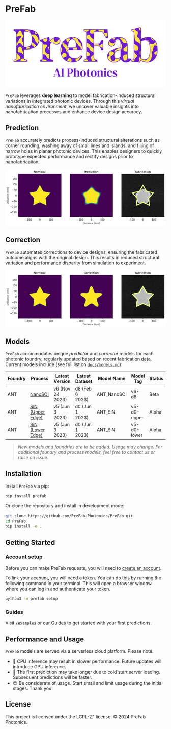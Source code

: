 # PreFab

![PreFab logo](https://github.com/PreFab-Photonics/PreFab/blob/main/assets/logo.png?raw=true)

`PreFab` leverages **deep learning** to model fabrication-induced structural variations in integrated photonic devices. Through this _virtual nanofabrication environment_, we uncover valuable insights into nanofabrication processes and enhance device design accuracy.

## Prediction

`PreFab` accurately predicts process-induced structural alterations such as corner rounding, washing away of small lines and islands, and filling of narrow holes in planar photonic devices. This enables designers to quickly prototype expected performance and rectify designs prior to nanofabrication.

![Example of PreFab prediction](https://github.com/PreFab-Photonics/PreFab/blob/main/assets/promo_p.png?raw=true)

## Correction

`PreFab` automates corrections to device designs, ensuring the fabricated outcome aligns with the original design. This results in reduced structural variation and performance disparity from simulation to experiment.

![Example of PreFab correction](https://github.com/PreFab-Photonics/PreFab/blob/main/assets/promo_c.png?raw=true)

## Models

`PreFab` accommodates unique _predictor_ and _corrector_ models for each photonic foundry, regularly updated based on recent fabrication data. Current models include (see full list on [`docs/models.md`](https://github.com/PreFab-Photonics/PreFab/blob/main/docs/models.md)):

| Foundry | Process                                                                            | Latest Version   | Latest Dataset  | Model Name  | Model Tag   | Status |
| ------- | ---------------------------------------------------------------------------------- | ---------------- | --------------- | ----------- | ----------- | ------ |
| ANT     | [NanoSOI](https://www.appliednt.com/nanosoi-fabrication-service/)                  | v6 (Nov 24 2023) | d8 (Feb 6 2023) | ANT_NanoSOI | v6-d8       | Beta   |
| ANT     | [SiN (Upper Edge)](https://www.appliednt.com/nanosoi/sys/resources/specs_nitride/) | v5 (Jun 3 2023)  | d0 (Jun 1 2023) | ANT_SiN     | v5-d0-upper | Alpha  |
| ANT     | [SiN (Lower Edge)](https://www.appliednt.com/nanosoi/sys/resources/specs_nitride/) | v5 (Jun 3 2023)  | d0 (Jun 1 2023) | ANT_SiN     | v5-d0-lower | Alpha  |

> _New models and foundries are to be added. Usage may change. For additional foundry and process models, feel free to contact us or raise an issue._

## Installation

Install `PreFab` via pip:

```sh
pip install prefab
```

Or clone the repository and install in development mode:

```sh
git clone https://github.com/PreFab-Photonics/PreFab.git
cd PreFab
pip install -e .
```

## Getting Started

### Account setup

Before you can make PreFab requests, you will need to [create an account](https://www.prefabphotonics.com/login).

To link your account, you will need a token. You can do this by running the following command in your terminal. This will open a browser window where you can log in and authenticate your token.

```sh
python3 -m prefab setup
```

### Guides

Visit [`/examples`](https://github.com/PreFab-Photonics/PreFab/tree/main/examples) or our [Guides](https://www.prefabphotonics.com/docs/guides/predictions) to get started with your first predictions.

## Performance and Usage

`PreFab` models are served via a serverless cloud platform. Please note:

- 🐢 CPU inference may result in slower performance. Future updates will introduce GPU inference.
- 🥶 The first prediction may take longer due to cold start server loading. Subsequent predictions will be faster.
- 😊 Be considerate of usage. Start small and limit usage during the initial stages. Thank you!

## License

This project is licensed under the LGPL-2.1 license. © 2024 PreFab Photonics.
